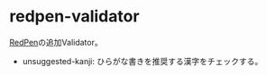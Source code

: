# redpen-validator
[RedPen](https://github.com/redpen-cc/redpen)の追加Validator。
 - unsuggested-kanji: ひらがな書きを推奨する漢字をチェックする。
